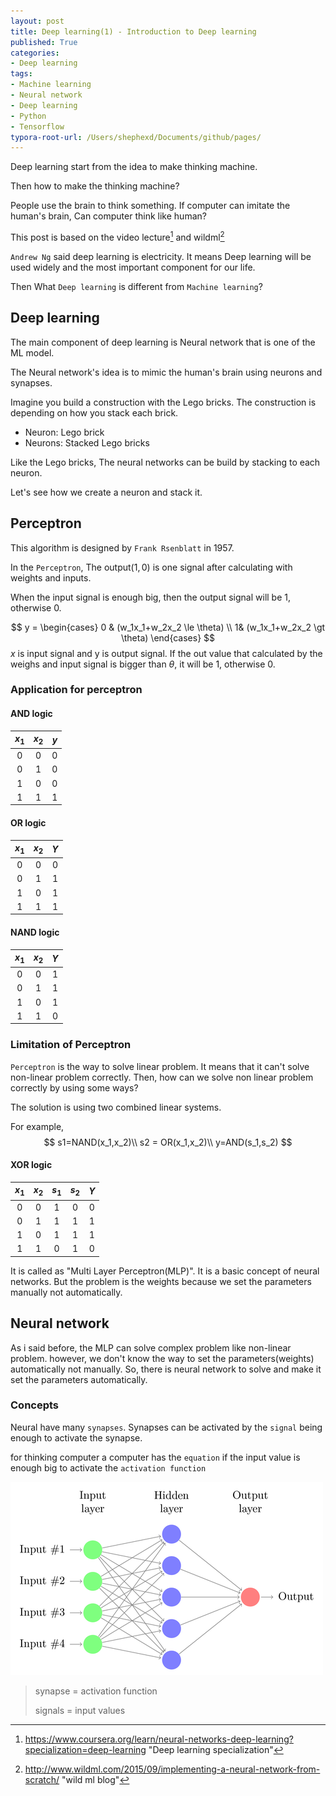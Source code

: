 ```yaml
---
layout: post
title: Deep learning(1) - Introduction to Deep learning
published: True
categories:
- Deep learning
tags:
- Machine learning
- Neural network
- Deep learning
- Python
- Tensorflow
typora-root-url: /Users/shephexd/Documents/github/pages/
---
```




Deep learning start from the idea to make thinking machine.

Then how to make the thinking machine?

People use the brain to think something. If computer can imitate the human's brain, Can computer think like human?

<!--more-->

This post is based on the video lecture[^1] and wildml[^2]







`Andrew Ng` said deep learning is electricity. It means Deep learning will be used widely and the most important component for our life.



Then What `Deep learning` is different from `Machine learning`?

  

## Deep learning

The main component of deep learning is Neural network that is one of the ML model.

The Neural network's idea is to mimic the human's brain using neurons and synapses. 



Imagine you build a construction with the Lego bricks. The construction is depending on how you stack each brick.



-   Neuron: Lego brick
-   Neurons: Stacked Lego bricks



Like the Lego bricks, The neural networks can be build by stacking to each neuron.

Let's see how we create a neuron and stack it.





## Perceptron

This algorithm is designed by `Frank Rsenblatt` in 1957. 



In the `Perceptron`, The output$(1,0)$ is one signal after calculating with weights and inputs. 

When the input signal is enough big, then the output signal will be 1, otherwise 0.


$$
y = 
\begin{cases}
0 & (w_1x_1+w_2x_2 \le \theta)
\\
1& (w_1x_1+w_2x_2 \gt \theta)
\end{cases}
$$
$x$ is input signal and y is output signal. If the out value that calculated by the weighs and input signal is bigger than $\theta$, it will be 1, otherwise 0. 



### Application for perceptron



#### AND logic

| $x_1$ | $x_2$ | $y$  |
| :---: | :---: | :--: |
|   0   |   0   |  0   |
|   0   |   1   |  0   |
|   1   |   0   |  0   |
|   1   |   1   |  1   |



#### OR logic

| $x_1$ | $x_2$ | $Y$  |
| :---: | :---: | :--: |
|   0   |   0   |  0   |
|   0   |   1   |  1   |
|   1   |   0   |  1   |
|   1   |   1   |  1   |



#### NAND logic

| $x_1$ | $x_2$ | $Y$  |
| :---: | :---: | :--: |
|   0   |   0   |  1   |
|   0   |   1   |  1   |
|   1   |   0   |  1   |
|   1   |   1   |  0   |





### Limitation of Perceptron

`Perceptron` is the way to solve linear problem. It means that it can't solve non-linear problem correctly. Then, how can we solve non linear problem correctly by using some ways?

The solution is using two combined linear systems.



For example,
$$
s1=NAND(x_1,x_2)\\
s2 = OR(x_1,x_2)\\
y=AND(s_1,s_2)
$$


#### XOR logic

| $x_1$ | $x_2$ | $s_1$ | $s_2$ | $Y$  |
| :---: | :---: | :---: | :---: | :--: |
|   0   |   0   |   1   |   0   |  0   |
|   0   |   1   |   1   |   1   |  1   |
|   1   |   0   |   1   |   1   |  1   |
|   1   |   1   |   0   |   1   |  0   |



It is called as "Multi Layer Perceptron(MLP)". It is a basic concept of neural networks. But the problem is the weights because we set the parameters manually not automatically.





## Neural network

As i said before, the MLP can solve complex problem like non-linear problem. however, we don't know the way to set the parameters(weights) automatically not manually. So, there is neural network to solve and make it set the parameters automatically.





### Concepts

Neural have many `synapses`. Synapses can be activated by the `signal` being enough to activate the synapse.

for thinking computer a computer has the `equation` if the input value is enough big to activate the `activation function`



![neural-network](/assets/post_images/DeepLearning/neural-network.png)



> synapse = activation function  
>
> signals = input values







[^1]: https://www.coursera.org/learn/neural-networks-deep-learning?specialization=deep-learning	"Deep learning specialization"
[^2]: http://www.wildml.com/2015/09/implementing-a-neural-network-from-scratch/	"wild ml blog"

